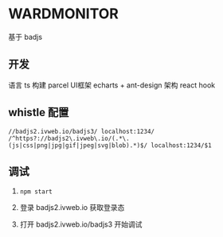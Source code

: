 # WARDMONITOR
基于 badjs 

## 开发 
语言 ts
构建 parcel
UI框架 echarts + ant-design
架构 react hook 

## whistle 配置
```
//badjs2.ivweb.io/badjs3/ localhost:1234/
/^https?://badjs2\.ivweb\.io/(.*\.(js|css|png|jpg|gif|jpeg|svg|blob).*)$/ localhost:1234/$1
```

## 调试
1. ``` npm start ```

2. 登录 badjs2.ivweb.io 获取登录态

3. 打开 badjs2.ivweb.io/badjs3 开始调试


